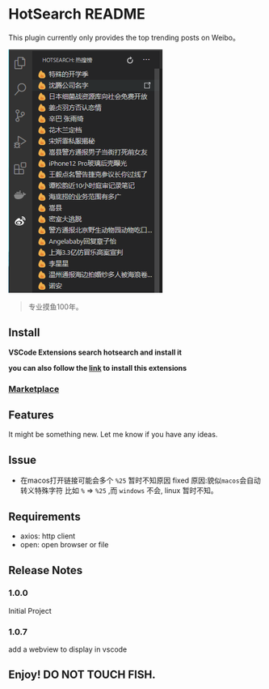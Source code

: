 # HotSearch README

This plugin currently only provides the top trending posts on Weibo。

![预览](./resources/pre.png)

> 专业摸鱼100年。

## Install

**VSCode Extensions search hotsearch and install it**

**you can also follow the [link](https://marketplace.visualstudio.com/items?itemName=harryzhang.hotsearch) to install this extensions**

### [Marketplace](https://marketplace.visualstudio.com/items?itemName=harryzhang.hotsearch)

## Features

It might be something new. Let me know if you have any ideas.

## Issue

- 在macos打开链接可能会多个 `%25` 暂时不知原因 fixed
原因:貌似`macos`会自动转义特殊字符 比如 `%` => `%25` ,而 `windows` 不会, linux 暂时不知。
## Requirements

- axios: http client
- open: open browser or file
		

## Release Notes

### 1.0.0

Initial Project

### 1.0.7
add a webview to display in vscode

## Enjoy! DO NOT TOUCH FISH.
